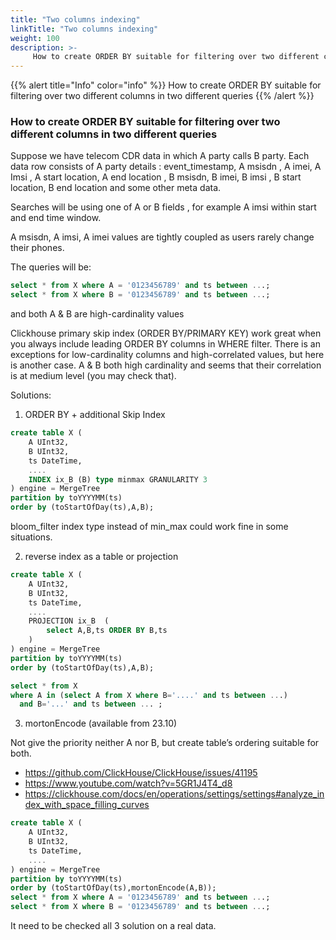 ```yaml
---
title: "Two columns indexing"
linkTitle: "Two columns indexing"
weight: 100
description: >-
     How to create ORDER BY suitable for filtering over two different columns in two different queries
---
```


{{% alert title="Info" color="info" %}}
How to create ORDER BY suitable for filtering over two different columns in two different queries
{{% /alert %}}


### How to create ORDER BY suitable for filtering over two different columns in two different queries

Suppose we have telecom CDR data in which A party calls B party. Each data row consists of A party details : event_timestamp, A msisdn , A imei, A Imsi , A start location, A end location , B msisdn, B imei, B imsi , B start location, B end location and some other meta data.
 
Searches will be using one of A or B fields , for example A imsi within start and end time window.

A msisdn, A imsi, A imei values are tightly coupled as users rarely change their phones.
 

The queries will be:

```sql
select * from X where A = '0123456789' and ts between ...;
select * from X where B = '0123456789' and ts between ...;
```

and both A & B are high-cardinality values

Clickhouse primary skip index (ORDER BY/PRIMARY KEY)  work great when you always include leading ORDER BY columns in WHERE filter.  There is an exceptions for low-cardinality columns and high-correlated values, but here is another case.  A & B both high cardinality and seems that their correlation is at medium level (you may check that).

Solutions:

1. ORDER BY + additional Skip Index

```sql
create table X (
    A UInt32,
    B UInt32,
    ts DateTime,
    ....
    INDEX ix_B (B) type minmax GRANULARITY 3
) engine = MergeTree
partition by toYYYYMM(ts)
order by (toStartOfDay(ts),A,B);
```

bloom_filter index type instead of min_max could work fine in some situations.

2. reverse index as a table or projection

```sql
create table X (
    A UInt32,
    B UInt32,
    ts DateTime,
    ....
    PROJECTION ix_B  (
        select A,B,ts ORDER BY B,ts
    )
) engine = MergeTree
partition by toYYYYMM(ts)
order by (toStartOfDay(ts),A,B);

select * from X 
where A in (select A from X where B='....' and ts between ...)
  and B='...' and ts between ... ;
```

3. mortonEncode (available from 23.10) 

Not give the priority neither A nor B, but create table’s ordering suitable for both.

 * https://github.com/ClickHouse/ClickHouse/issues/41195
 * https://www.youtube.com/watch?v=5GR1J4T4_d8
 * https://clickhouse.com/docs/en/operations/settings/settings#analyze_index_with_space_filling_curves

```sql
create table X (
    A UInt32,
    B UInt32,
    ts DateTime,
    ....
) engine = MergeTree
partition by toYYYYMM(ts)
order by (toStartOfDay(ts),mortonEncode(A,B));
select * from X where A = '0123456789' and ts between ...;
select * from X where B = '0123456789' and ts between ...;
```

It need to be checked all 3 solution on a real data.

